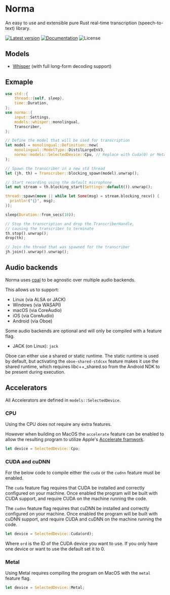 # Norma

An easy to use and extensible
pure Rust real-time transcription (speech-to-text) library.

[![Latest version](https://img.shields.io/crates/v/norma.svg)](https://crates.io/crates/norma)
[![Documentation](https://docs.rs/norma/badge.svg)](https://docs.rs/norma)
![License](https://img.shields.io/crates/l/norma.svg)

## Models

- [Whisper](https://docs.rs/norma/latest/norma/models/whisper/index.html) (with full long-form decoding support)

## Exmaple

```rust
use std::{
    thread::{self, sleep},
    time::Duration,
};
use norma::{
    input::Settings,
    models::whisper::monolingual,
    Transcriber,
};

// Define the model that will be used for transcription
let model = monolingual::Definition::new(
    monolingual::ModelType::DistilLargeEnV3,
    norma::models::SelectedDevice::Cpu, // Replace with Cuda(0) or Metal as needed
);

// Spawn the transcriber in a new std thread
let (jh, th) = Transcriber::blocking_spawn(model).unwrap();

// Start recording using the default microphone
let mut stream = th.blocking_start(Settings::default()).unwrap();

thread::spawn(move || while let Some(msg) = stream.blocking_recv() {
  println!("{}", msg);
});

sleep(Duration::from_secs(10));

// Stop the transcription and drop the TranscriberHandle,
// causing the transcriber to terminate
th.stop().unwrap();
drop(th);

// Join the thread that was spawned for the transcriber
jh.join().unwrap().unwrap();
```

## Audio backends

Norma uses [cpal](https://github.com/RustAudio/cpal)
to be agnostic over multiple audio backends.

This allows us to support:

- Linux (via ALSA or JACK)
- Windows (via WASAPI)
- macOS (via CoreAudio)
- iOS (via CoreAudio)
- Android (via Oboe)

Some audio backends are optional and will only be compiled with a feature flag.

- JACK (on Linux): `jack`

Oboe can either use a shared or static runtime.
The static runtime is used by default,
but activating the `oboe-shared-stdcxx` feature makes it use the shared runtime,
which requires libc++\_shared.so from the Android NDK to be present during execution.

## Accelerators

All Accelerators are defined in `models::SelectedDevice`.

### CPU

Using the CPU does not require any extra features.

However when building on MacOS the `accelerate` feature can be enabled to allow
the resulting program to utilize Apple's [Accelerate framwork](https://developer.apple.com/accelerate/).

```rust
let device = SelectedDevice::Cpu;
```

### CUDA and cuDNN

For the below code to compile either the `cuda`
or the `cudnn` feature must be enabled.

The `cuda` feature flag requires that CUDA
be installed and correctly configured on your machine.
Once enabled the program will be built with CUDA support,
and require CUDA on the machine running the code.

The `cudnn` feature flag requires that cuDNN
be installed and correctly configured on your machine.
Once enabled the program will be built with cuDNN support,
and require CUDA and cuDNN on the machine running the code.

```rust
let device = SelectedDevice::Cuda(ord);
```

Where `ord` is the ID of the CUDA device you want to use.
If you only have one device or want to use the default set it to 0.

### Metal

Using Metal requires compiling the program on MacOS
with the `metal` feature flag.

```rust
let device = SelectedDevice::Metal;
```
